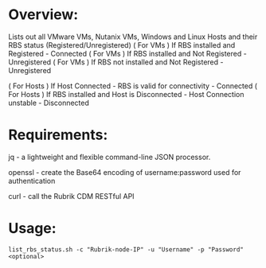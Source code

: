 # Overview:

Lists out all VMware VMs, Nutanix VMs, Windows and Linux Hosts and their RBS status (Registered/Unregistered)
( For VMs ) If RBS installed and Registered - Connected 
( For VMs ) If RBS installed and Not Registered - Unregistered
( For VMs ) If RBS not installed and Not Registered - Unregistered

( For Hosts ) If Host Connected - RBS is valid for connectivity - Connected
( For Hosts ) If RBS installed and Host is Disconnected - Host Connection unstable - Disconnected

# Requirements: 

jq - a lightweight and flexible command-line JSON processor.

openssl - create the Base64 encoding of username:password used for authentication

curl - call the Rubrik CDM RESTful API

# Usage: 

`list_rbs_status.sh -c "Rubrik-node-IP" -u "Username" -p "Password" <optional>`
